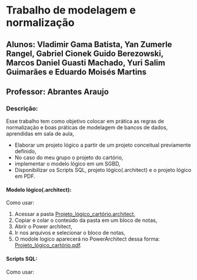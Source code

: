 # Trabalho de modelagem e normalização
## Alunos: Vladimir Gama Batista, Yan Zumerle Rangel, Gabriel Cionek Guido Berezowski, Marcos Daniel Guasti Machado, Yuri Salim Guimarães e Eduardo Moisés Martins
## Professor: Abrantes Araujo
### Descrição:
Esse trabalho tem como objetivo colocar em prática as regras de normalização e boas práticas de modelagem de bancos de dados, aprendidas em sala de aula,
* Elaborar um projeto lógico a partir de um projeto conceitual previamente definido,
* No caso do meu grupo o projeto do cartório,
* implementar o modelo lógico em um SGBD,
* Disponibilizar os Scripts SQL, projeto lógico(.architect) e o projeto lógico em PDF.

#### Modelo lógico(.architect):
Como usar:
1. Acessar a pasta [Projeto_lógico_cartório.architect](<https://github.com/VladimirGB1/uvv_bd_1_cc1m/blob/main/Trabalho%20de%20modelagem%20e%20normaliza%C3%A7%C3%A3o/Projeto_l%C3%B3gico_cart%C3%B3rio.architect>),
2. Copiar e colar o conteúdo da pasta em um bloco de notas,
3. Abrir o Power architect,
4. Ir nos arquivos e selecionar o bloco de notas,
5. O modole logico aparecerá no PowerArchitect dessa forma: [Projeto_lógico_cartório.pdf](<https://github.com/VladimirGB1/uvv_bd_1_cc1m/blob/main/Trabalho%20de%20modelagem%20e%20normaliza%C3%A7%C3%A3o/Projeto_l%C3%B3gico_cart%C3%B3rio.pdf>).

#### Scripts SQL:
Como usar:


